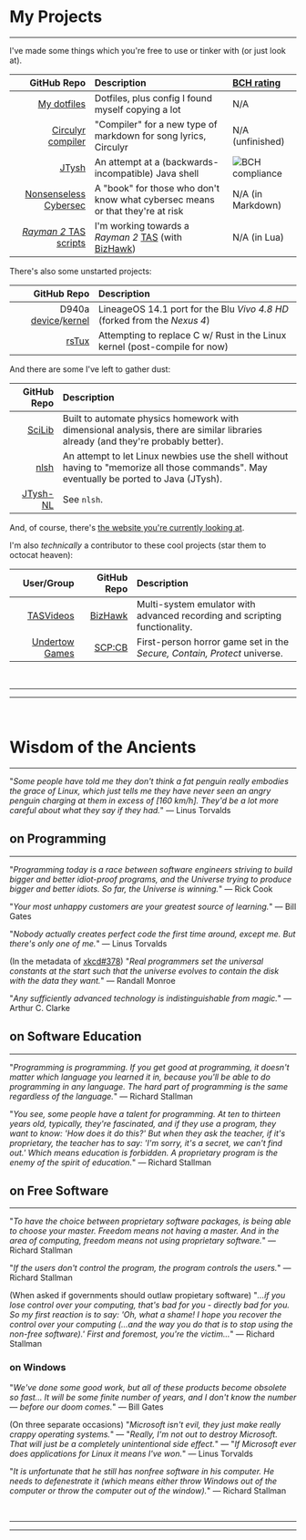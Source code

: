 # My Projects
***
I've made some things which you're free to use or tinker with (or just look at).

GitHub Repo | Description | [BCH rating](https://bettercodehub.com/)
--:|:--|:--
[My dotfiles](https://github.com/YoshiRulz/dotfiles-plus) | Dotfiles, plus config I found myself copying a lot | N/A
[Circulyr compiler](https://github.com/YoshiRulz/circulyrc) | "Compiler" for a new type of markdown for song lyrics, Circulyr | N/A (unfinished)
[JTysh](https://github.com/YoshiRulz/JTysh) | An attempt at a (backwards-incompatible) Java shell | ![BCH compliance](https://bettercodehub.com/edge/badge/YoshiRulz/JTysh?branch=master)
[Nonsenseless Cybersec](https://yoshirulz.github.io/Nonsenseless-Cybersec/overview) | A "book" for those who don't know what cybersec means or that they're at risk | N/A (in Markdown)
[*Rayman 2* TAS scripts](https://github.com/YoshiRulz/Rayman2-TAS-scripts) | I'm working towards a *Rayman 2* [TAS](http://tasvideos.org/WelcomeToTASVideos.html) (with [BizHawk](https://github.com/TASVideos/BizHawk)) | N/A (in Lua)

There's also some unstarted projects:

GitHub Repo | Description
--:|:--
D940a [device](https://github.com/YoshiRulz/android_device_blu_d940a)/[kernel](https://github.com/YoshiRulz/blu-kernel-d940a) | LineageOS 14.1 port for the Blu *Vivo 4.8 HD* (forked from the *Nexus 4*)
[rsTux](https://github.com/YoshiRulz/rsTux) | Attempting to replace C w/ Rust in the Linux kernel (post-compile for now)

And there are some I've left to gather dust:

GitHub Repo | Description
--:|:--
[SciLib](https://github.com/YoshiRulz/SciLib) | Built to automate physics homework with dimensional analysis, there are similar libraries already (and they're probably better).
[nlsh](https://github.com/YoshiRulz/nlsh) | An attempt to let Linux newbies use the shell without having to "memorize all those commands". May eventually be ported to Java (JTysh).
[JTysh-NL](https://github.com/YoshiRulz/JTysh-NL) | See `nlsh`.

And, of course, there's [the website you're currently looking at](https://github.com/YoshiRulz/YoshiRulz.github.io).

I'm also *technically* a contributor to these cool projects (star them to octocat heaven):

User/Group | GitHub Repo | Description
--:|--:|:--
[TASVideos](http://tasvideos.org) | [BizHawk](https://github.com/TASVideos/BizHawk) | Multi-system emulator with advanced recording and scripting functionality.
[Undertow Games](https://undertowgames.com) | [SCP:CB](https://github.com/Regalis11/scpcb) | First-person horror game set in the *Secure, Contain, Protect* universe.

 

***

***

 

# Wisdom of the Ancients
***
"*Some people have told me they don't think a fat penguin really embodies the grace of Linux, which just tells me they have never seen an angry penguin charging at them in excess of [160 km/h]. They'd be a lot more careful about what they say if they had.*" — Linus Torvalds

## on Programming
***
"*Programming today is a race between software engineers striving to build bigger and better idiot-proof programs, and the Universe trying to produce bigger and better idiots. So far, the Universe is winning.*" — Rick Cook

"*Your most unhappy customers are your greatest source of learning.*" — Bill Gates

"*Nobody actually creates perfect code the first time around, except me. But there's only one of me.*" — Linus Torvalds

(In the metadata of [xkcd#378](https://xkcd.com/378)) "*Real programmers set the universal constants at the start such that the universe evolves to contain the disk with the data they want.*" — Randall Monroe

"*Any sufficiently advanced technology is indistinguishable from magic.*" — Arthur C. Clarke

## on Software Education
***
"*Programming is programming. If you get good at programming, it doesn't matter which language you learned it in, because you'll be able to do programming in any language. The hard part of programming is the same regardless of the language.*" — Richard Stallman

"*You see, some people have a talent for programming. At ten to thirteen years old, typically, they're fascinated, and if they use a program, they want to know: 'How does it do this?' But when they ask the teacher, if it's proprietary, the teacher has to say: 'I'm sorry, it's a secret, we can't find out.' Which means education is forbidden. A proprietary program is the enemy of the spirit of education.*" — Richard Stallman

## on Free Software
***
"*To have the choice between proprietary software packages, is being able to choose your master. Freedom means not having a master. And in the area of computing, freedom means not using proprietary software.*" — Richard Stallman

"*If the users don't control the program, the program controls the users.*" — Richard Stallman

(When asked if governments should outlaw propietary software) "*...if you lose control over your computing, that's bad for you - directly bad for you. So my first reaction is to say: 'Oh, what a shame! I hope you recover the control over your computing (...and the way you do that is to stop using the non-free software).' First and foremost, you're the victim...*" — Richard Stallman

### on Windows
"*We've done some good work, but all of these products become obsolete so fast... It will be some finite number of years, and I don't know the number — before our doom comes.*" — Bill Gates

(On three separate occasions) "*Microsoft isn't evil, they just make really crappy operating systems.*" — "*Really, I'm not out to destroy Microsoft. That will just be a completely unintentional side effect.*" — "*If Microsoft ever does applications for Linux it means I've won.*" — Linus Torvalds

"*It is unfortunate that he still has nonfree software in his computer. He needs to defenestrate it (which means either throw Windows out of the computer or throw the computer out of the window).*" — Richard Stallman

 

***

***
